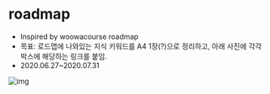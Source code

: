 # roadmap
* Inspired by woowacourse roadmap
* 목표: 로드맵에 나와있는 지식 키워드를 A4 1장(?)으로 정리하고, 아래 사진에 각각 박스에 해당하는 링크를 붙임.
* 2020.06.27~2020.07.31

![img](https://github.com/woowacourse/roadmap/raw/master/Images/backend_roadmap_v1.0.1.png)